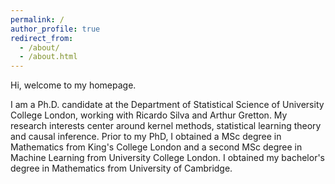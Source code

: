 ```yaml
---
permalink: /
author_profile: true
redirect_from: 
  - /about/
  - /about.html
---
```


Hi, welcome to my homepage.

I am a Ph.D. candidate at the Department of Statistical Science of University College London, working with Ricardo Silva and Arthur Gretton. My research interests center around kernel methods, statistical learning theory and causal inference. Prior to my PhD, I obtained a MSc degree in Mathematics from King's College London and a second MSc degree in Machine Learning from University College London. I obtained my bachelor's degree in Mathematics from University of Cambridge. 

